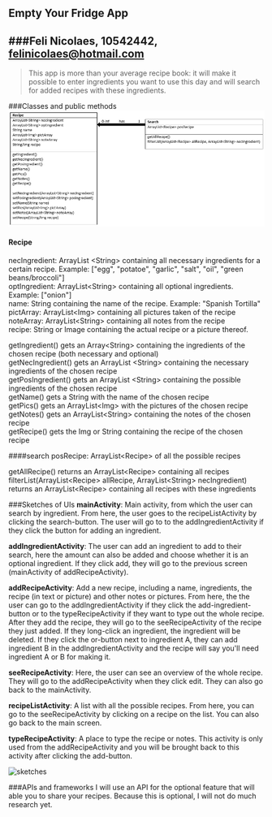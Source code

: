 ## Empty Your Fridge App
###Feli Nicolaes, 10542442, felinicolaes@hotmail.com
---------------------

> This app is more than your average recipe book: it will make it possible to enter ingredients you want to use this day and will search for added recipes with these ingredients.

###Classes and public methods
![classes](/doc/classes.png)
#### Recipe
necIngredient: ArrayList &lt;String> containing all necessary ingredients for a certain recipe. Example: ["egg", "potatoe", "garlic", "salt", "oil", "green beans/broccoli"]<br/>
optIngredient: ArrayList&lt;String> containing all optional ingredients. Example: ["onion"]<br/>
name: String containing the name of the recipe. Example: "Spanish Tortilla"<br/>
pictArray: ArrayList&lt;Img> containing all pictures taken of the recipe<br/>
noteArray: ArrayList&lt;String> containing all notes from the recipe<br/>
recipe: String or Image containing the actual recipe or a picture thereof.

getIngredient() gets an Array&lt;String> containing the ingredients of the chosen recipe (both necessary and optional)<br/>
getNecIngredient() gets an ArrayList &lt;String> containing the necessary ingredients of the chosen recipe<br/>
getPosIngredient() gets an ArrayList &lt;String> containing the possible ingredients of the chosen recipe <br/>
getName() gets a String with the name of the chosen recipe <br/>
getPics() gets an ArrayList&lt;Img> with the pictures of the chosen recipe <br/>
getNotes() gets an ArrayList&lt;String> containing the notes of the chosen recipe <br/>
getRecipe() gets the Img or String containing the recipe of the chosen recipe <br/>

####search
posRecipe: ArrayList&lt;Recipe> of all the possible recipes

getAllRecipe() returns an ArrayList&lt;Recipe> containing all recipes<br/>
filterList(ArrayList&lt;Recipe> allRecipe, ArrayList&lt;String> necIngredient) returns an ArrayList&lt;Recipe> containing all recipes with these ingredients

###Sketches of UIs
**mainActivity**: Main activity, from which the user can search by ingredient. From here, the user goes to the recipeListActivity by clicking the search-button. The user will go to to the addIngredientActivity if they click the button for adding an ingredient.

**addIngredientActivity**: The user can add an ingredient to add to their search, here the amount can also be added and choose whether it is an optional ingredient. If they click add, they will go to the previous screen (mainActivity of addRecipeActivity).

**addRecipeActivity**: Add a new recipe, including a name, ingredients, the recipe (in text or picture) and other notes or pictures. From here, the the user can go to the addIngredientActivity if they click the add-ingredient-button or to the typeRecipeActivity if they want to type out the whole recipe. After they add the recipe, they will go to the seeRecipeActivity of the recipe they just added. If they long-click an ingredient, the ingredient will be deleted. If they click the or-button next to ingredient A, they can add ingredient B in the addIngredientActivity and the recipe will say you'll need ingredient A or B for making it.

**seeRecipeActivity**: Here, the user can see an overview of the whole recipe. They will go to the addRecipeActivity when they click edit. They can also go back to the mainActivity.

**recipeListActivity**: A list with all the possible recipes. From here, you can go to the seeRecipeActivity by clicking on a recipe on the list. You can also go back to the main screen.

**typeRecipeActivity**: A place to type the recipe or notes. This activity is only used from the addRecipeActivity and you will be brought back to this activity after clicking the add-button.

![sketches](/doc/sketches.png)

###APIs and frameworks
I will use an API for the optional feature that will able you to share your recipes. Because this is optional, I will not do much research yet.
